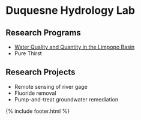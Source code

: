 # Duquesne Hydrology Lab
## Research Programs  
- [Water Quality and Quantity in the Limpopo Basin](http://www.duq.edu/limpopo)
- Pure Thirst
## Research Projects  
- Remote sensing of river gage  
- Fluoride removal  
- Pump-and-treat groundwater remediation  

{% include footer.html %}

